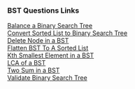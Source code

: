 ### BST Questions Links

[Balance a Binary Search Tree](https://leetcode.com/problems/balance-a-binary-search-tree/description/)<br>
[Convert Sorted List to Binary Search Tree](https://leetcode.com/problems/convert-sorted-list-to-binary-search-tree/)<br>
[Delete Node in a BST](https://leetcode.com/problems/delete-node-in-a-bst/description/)<br>
[Flatten BST To A Sorted List](https://www.naukri.com/code360/problems/flatten-bst-to-a-sorted-list_1169459)<br>
[Kth Smallest Element in a BST](https://leetcode.com/problems/kth-smallest-element-in-a-bst/description/)<br>
[LCA of a BST](https://leetcode.com/problems/lowest-common-ancestor-of-a-binary-search-tree/description/)<br>
[Two Sum in a BST](https://leetcode.com/problems/two-sum-iv-input-is-a-bst/description/)<br>
[Validate Binary Search Tree](https://leetcode.com/problems/validate-binary-search-tree/description/)<br>
